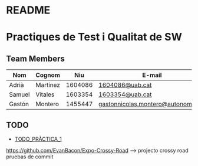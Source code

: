 # README

# Practiques de Test i Qualitat de SW
## Team Members

|Nom|Cognom|Niu|E-mail|
|----|-----|----|-----|
|Adrià|Martínez|1604086|1604086@uab.cat|
|Samuel|Vitales|1603354|1603354@uab.cat|
|Gastón|Montero|1455447|gastonnicolas.montero@autonoma.cat|

## TODO
* [TODO_PRÀCTICA_1](./TO_DO.md)

https://github.com/EvanBacon/Expo-Crossy-Road --> projecto crossy road 
pruebas de commit
